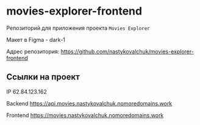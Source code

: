 # movies-explorer-frontend
Репозиторий для приложения проекта `Movies Explorer`

Макет в Figma - dark-1

Адрес репозитория: https://github.com/nastykovalchuk/movies-explorer-frontend

## Ссылки на проект

IP 62.84.123.162

Backend     https://api.movies.nastykovalchuk.nomoredomains.work

Frontend    https://movies.nastykovalchuk.nomoredomains.work

